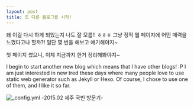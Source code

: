 ```yaml
---
layout: post
title: 또 다른 블로그를 시작!
---
```


왜 이걸 다시 하게 되었는지 나도 잘 모름!! ㅎㅎㅎ
그냥 정적 웹 페이지에 어떤 매력을 느꼈다고나 할까?! 
일단 몇 번을 해보고 얘기해야지~ 

첫 페이지 썼으니, 이제 지금까지 한거 정리해봐야지~

I begin to start another new blog which means that I have other blogs! :P I am just interested in new tred these days where many people love to use static web generator such as Jekyll or Hexo. Of course, I chose to use one of them, and I like it so far. 

![_config.yml](http://goo.gl/F0avS7)
-2015.02 제주 국빈 방문기-